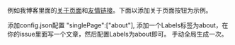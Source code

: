 例如我博客里面的[关于页面](https://blog.meekdai.com/about.html)和[友情链接](https://blog.meekdai.com/link.html)。下面以添加关于页面按钮为示例。

添加config.json配置
"singlePage":["about"],
添加一个Labels标签为about，在你的issue里面写一个文章，然后配置Labels为about即可。
手动全局生成一次。